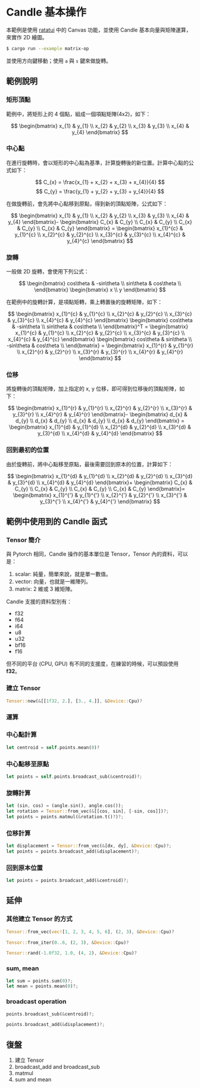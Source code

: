 # Candle 基本操作

本範例是使用 [ratatui](https://ratatui.rs/) 中的 Canvas 功能，並使用 Candle 基本向量與矩陣運算，來實作 2D 繪圖。

```sh
$ cargo run --example matrix-op
```

並使用方向鍵移動；使用 `a` 與 `s` 鍵來做旋轉。

## 範例說明

### 矩形頂點

範例中，將矩形上的 4 個點，組成一個項點矩陣(4x2)，如下：

$$
\begin{bmatrix}
x_{1} & y_{1} \\
x_{2} & y_{2} \\
x_{3} & y_{3} \\
x_{4} & y_{4}
\end{bmatrix}
$$

### 中心點

在進行旋轉時，會以矩形的中心點為基準，計算旋轉後的新位置。計算中心點的公式如下：

$$
C_{x} = \frac{x_{1} + x_{2} + x_{3} + x_{4}}{4}
$$
$$
C_{y} = \frac{y_{1} + y_{2} + y_{3} + y_{4}}{4}
$$

在做旋轉前，會先將中心點移到原點，得到新的頂點矩陣，公式如下：

$$
\begin{bmatrix}
x_{1} & y_{1} \\
x_{2} & y_{2} \\
x_{3} & y_{3} \\
x_{4} & y_{4}
\end{bmatrix}-
\begin{bmatrix}
C_{x} & C_{y} \\
C_{x} & C_{y} \\
C_{x} & C_{y} \\
C_{x} & C_{y}
\end{bmatrix} =
\begin{bmatrix}
x_{1}^{c} & y_{1}^{c} \\
x_{2}^{c} & y_{2}^{c} \\
x_{3}^{c} & y_{3}^{c} \\
x_{4}^{c} & y_{4}^{c}
\end{bmatrix}
$$

### 旋轉

一般做 2D 旋轉，會使用下列公式：

$$
\begin{bmatrix}
cos\theta  & -sin\theta  \\
sin\theta & cos\theta \\
\end{bmatrix}
\begin{bmatrix}
x \\ y
\end{bmatrix}
$$

在範例中的旋轉計算，是項點矩轉，乘上轉置後的旋轉矩陣，如下：

$$
\begin{bmatrix}
x_{1}^{c} & y_{1}^{c} \\
x_{2}^{c} & y_{2}^{c} \\
x_{3}^{c} & y_{3}^{c} \\
x_{4}^{c} & y_{4}^{c}
\end{bmatrix}
\begin{bmatrix}
cos\theta  & -sin\theta  \\
sin\theta & cos\theta \\
\end{bmatrix}^T =
\begin{bmatrix}
x_{1}^{c} & y_{1}^{c} \\
x_{2}^{c} & y_{2}^{c} \\
x_{3}^{c} & y_{3}^{c} \\
x_{4}^{c} & y_{4}^{c}
\end{bmatrix}
\begin{bmatrix}
cos\theta  & sin\theta  \\
-sin\theta & cos\theta \\
\end{bmatrix} =
\begin{bmatrix}
x_{1}^{r} & y_{1}^{r} \\
x_{2}^{r} & y_{2}^{r} \\
x_{3}^{r} & y_{3}^{r} \\
x_{4}^{r} & y_{4}^{r}
\end{bmatrix}
$$

### 位移

將旋轉後的頂點矩陣，加上指定的 x, y 位移，即可得到位移後的頂點矩陣，如下：

$$
\begin{bmatrix}
x_{1}^{r} & y_{1}^{r} \\
x_{2}^{r} & y_{2}^{r} \\
x_{3}^{r} & y_{3}^{r} \\
x_{4}^{r} & y_{4}^{r}
\end{bmatrix}-
\begin{bmatrix}
d_{x} & d_{y} \\
d_{x} & d_{y} \\
d_{x} & d_{y} \\
d_{x} & d_{y}
\end{bmatrix} =
\begin{bmatrix}
x_{1}^{d} & y_{1}^{d} \\
x_{2}^{d} & y_{2}^{d} \\
x_{3}^{d} & y_{3}^{d} \\
x_{4}^{d} & y_{4}^{d}
\end{bmatrix}
$$

### 回到最初的位置

由於旋轉前，將中心點移至原點，最後需要回到原本的位置，計算如下：

$$
\begin{bmatrix}
x_{1}^{d} & y_{1}^{d} \\
x_{2}^{d} & y_{2}^{d} \\
x_{3}^{d} & y_{3}^{d} \\
x_{4}^{d} & y_{4}^{d}
\end{bmatrix}+
\begin{bmatrix}
C_{x} & C_{y} \\
C_{x} & C_{y} \\
C_{x} & C_{y} \\
C_{x} & C_{y}
\end{bmatrix}=
\begin{bmatrix}
x_{1}^{'} & y_{1}^{'} \\
x_{2}^{'} & y_{2}^{'} \\
x_{3}^{'} & y_{3}^{'} \\
x_{4}^{'} & y_{4}^{'}
\end{bmatrix}
$$

## 範例中使用到的 Candle 函式

### Tensor 簡介

與 Pytorch 相同，Candle 操作的基本單位是 Tensor，Tensor 內的資料，可以是：

1. scalar: 純量，簡單來說，就是單一數值。
1. vector: 向量，也就是一維陣列。
1. matrix: 2 維或 3 維矩陣。

Candle 支援的資料型別有：

- f32
- f64
- i64
- u8
- u32
- bf16
- f16

但不同的平台 (CPU, GPU) 有不同的支援度，在練習的時候，可以預設使用 **f32**。

### 建立 Tensor

```rust
Tensor::new(&[[1f32, 2.], [3., 4.]], &Device::Cpu)?
```

### 運算

### 中心點計算

```rust
let centroid = self.points.mean(0)?
```

### 中心點移至原點

```rust
let points = self.points.broadcast_sub(&centroid)?;
```

### 旋轉計算

```rust
let (sin, cos) = (angle.sin(), angle.cos());
let rotation = Tensor::from_vec(&[[cos, sin], [-sin, cos]])?;
let points = points.matmul(&rotation.t()?)?;
```

### 位移計算

```rust
let displacement = Tensor::from_vec(&[dx, dy], &Device::Cpu)?;
let points = points.broadcast_add(&displacement)?;
```

### 回到原本位置

```rust
let points = points.broadcast_add(&centroid)?;
```

## 延伸

### 其他建立 Tensor 的方式

```rust
Tensor::from_vec(vec![1, 2, 3, 4, 5, 6], (2, 3), &Device::Cpu)?
```

```rust
Tensor::from_iter(0..6, (2, 3), &Device::Cpu)?
```

```rust
Tensor::rand(-1.0f32, 1.0, (4, 2), &Device::Cpu)?
```

### sum, mean

```rust
let sum = points.sum(0)?;
let mean = points.mean(0)?;
```

### broadcast operation

```rust
points.broadcast_sub(&centroid)?;
```

```rust
points.broadcast_add(&displacement)?;

```

## 復盤

1. 建立 Tensor
1. broadcast_add and broadcast_sub
1. matmul
1. sum and mean
